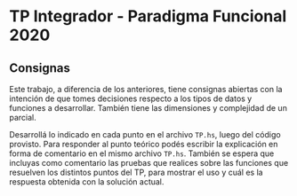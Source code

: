 # TP Integrador - Paradigma Funcional 2020

## Consignas

Este trabajo, a diferencia de los anteriores, tiene consignas abiertas con la intención de que tomes decisiones respecto a los tipos de datos y funciones a desarrollar. También tiene las dimensiones y complejidad de un parcial.

Desarrollá lo indicado en cada punto en el archivo `TP.hs`, luego del código provisto. Para responder al punto teórico podés escribir la explicación en forma de comentario en el mismo archivo `TP.hs`. También se espera que incluyas como comentario las pruebas que realices sobre las funciones que resuelven los distintos puntos del TP, para mostrar el uso y cuál es la respuesta obtenida con la solución actual.
